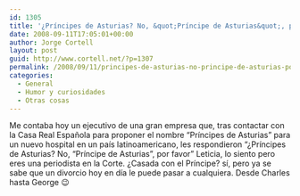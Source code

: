 ```yaml
---
id: 1305
title: '¿Príncipes de Asturias? No, &quot;Príncipe de Asturias&quot;, por favor'
date: 2008-09-11T17:05:01+00:00
author: Jorge Cortell
layout: post
guid: http://www.cortell.net/?p=1307
permalink: /2008/09/11/principes-de-asturias-no-principe-de-asturias-por-favor/
categories:
  - General
  - Humor y curiosidades
  - Otras cosas
---
```

Me contaba hoy un ejecutivo de una gran empresa que, tras contactar con la Casa Real Española para proponer el nombre &#8220;Príncipes de Asturias&#8221; para un nuevo hospital en un país latinoamericano, les respondieron &#8220;¿Príncipes de Asturias? No, &#8220;Príncipe de Asturias&#8221;, por favor&#8221; Leticia, lo siento pero eres una periodista en la Corte. ¿Casada con el Príncipe? sí, pero ya se sabe que un divorcio hoy en día le puede pasar a cualquiera. Desde Charles hasta George 😉